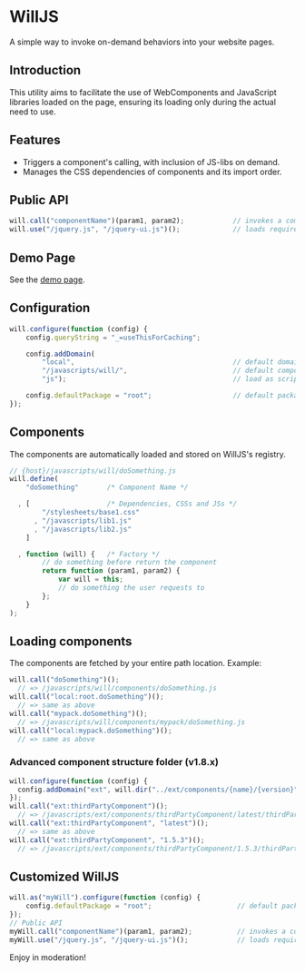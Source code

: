 # WillJS

A simple way to invoke on-demand behaviors into your website pages.

## Introduction

This utility aims to facilitate the use of WebComponents and JavaScript libraries loaded on the page,
ensuring its loading only during the actual need to use.

## Features

* Triggers a component's calling, with inclusion of JS-libs on demand.
* Manages the CSS dependencies of components and its import order.

## Public API

```javascript
will.call("componentName")(param1, param2);            // invokes a component
will.use("/jquery.js", "/jquery-ui.js")();             // loads required assets if not present yet.
```

## Demo Page

See the [demo page](http://kawamanza.github.io/willjs/demo/).

<!--
### Site structure

```
www-root/
 +- css/
 |  +- base.css
 |  `- bootstrap.min.css
 +- js/
 |  +- libs/
 |  |  +- bootstrap.min.css
 |  |  +- handlebars.js
 |  |  `- jquery-1.8.1.min.js
 |  `- will/
 |     +- components/
 |     |  +- jqueryui/
 |     |  |  `- slider.js [2]
 |     |  +- modal.js [4]
 |     |  `- popMessage.js [3]
 |     +- config.js [1]
 |     `- will.min.js
 `- index.html
```

Links

1. [www-root/js/will/config.js](http://kawamanza.github.io/willjs/demo/js/will/config.js)
2. [www-root/js/will/components/jqueryui/slider.js](http://kawamanza.github.io/willjs/demo/js/will/components/jqueryui/slider.js)
3. [www-root/js/will/components/popMessage.js](http://kawamanza.github.io/willjs/demo/js/will/components/popMessage.js)
4. [www-root/js/will/components/modal.js](http://kawamanza.github.io/willjs/demo/js/will/components/modal.js)
 -->

## Configuration

```javascript
will.configure(function (config) {
    config.queryString = "_=useThisForCaching";

    config.addDomain(
        "local",                                       // default domain
        "/javascripts/will/",                          // default component domain (repository)
        "js");                                         // load as script (js, default)

    config.defaultPackage = "root";                    // default package
});
```

## Components

The components are automatically loaded and stored on WillJS's registry.

```javascript
// {host}/javascripts/will/doSomething.js
will.define(
    "doSomething"       /* Component Name */

  , [                   /* Dependencies, CSSs and JSs */
        "/stylesheets/base1.css"
      , "/javascripts/lib1.js"
      , "/javascripts/lib2.js"
    ]

  , function (will) {   /* Factory */
        // do something before return the component
        return function (param1, param2) {
            var will = this;
            // do something the user requests to
        };
    }
);
```

## Loading components

The components are fetched by your entire path location. Example:

```javascript
will.call("doSomething")();
  // => /javascripts/will/components/doSomething.js
will.call("local:root.doSomething")();
  // => same as above
will.call("mypack.doSomething")();
  // => /javascripts/will/components/mypack/doSomething.js
will.call("local:mypack.doSomething")();
  // => same as above
```

### Advanced component structure folder (v1.8.x)

```javascript
will.configure(function (config) {
  config.addDomain("ext", will.dir("../ext/components/{name}/{version}"), "js");
});
will.call("ext:thirdPartyComponent")();
  // => /javascripts/ext/components/thirdPartyComponent/latest/thirdPartyComponent.js
will.call("ext:thirdPartyComponent", "latest")();
  // => same as above
will.call("ext:thirdPartyComponent", "1.5.3")();
  // => /javascripts/ext/components/thirdPartyComponent/1.5.3/thirdPartyComponent.js
```

<!--
### PROD mode

In this mode, the components are fetched by your package location. Example:

```javascript
will.call("doSomething")();
  // => /javascripts/will/root.js
will.call("local:root.doSomething")();
  // => same as above
will.call("mypack.doSomething")();
  // => /javascripts/will/mypack.js
will.call("local:mypack.doSomething")();
  // => same as above
```
-->

## Customized WillJS

```javascript
will.as("myWill").configure(function (config) {
    config.defaultPackage = "root";                     // default package
});
// Public API
myWill.call("componentName")(param1, param2);           // invokes a component
myWill.use("/jquery.js", "/jquery-ui.js")();            // loads required assets if not present yet.
```

Enjoy in moderation!
